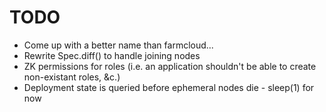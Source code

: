 # TODO
* Come up with a better name than farmcloud...
* Rewrite Spec.diff() to handle joining nodes
* ZK permissions for roles (i.e. an application shouldn't be able to create  non-existant roles, &c.)
* Deployment state is queried before ephemeral nodes die - sleep(1) for now
